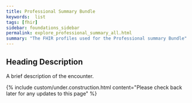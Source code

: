 ```yaml
---
title: Professional Summary Bundle
keywords:  list
tags: [fhir]
sidebar: foundations_sidebar
permalink: explore_professional_summary_all.html
summary: "The FHIR profiles used for the Professional summary Bundle"
---
```


## Heading Description ##
A brief description of the encounter.

{% include custom/under.construction.html content="Please check back later for any updates to this page" %}
